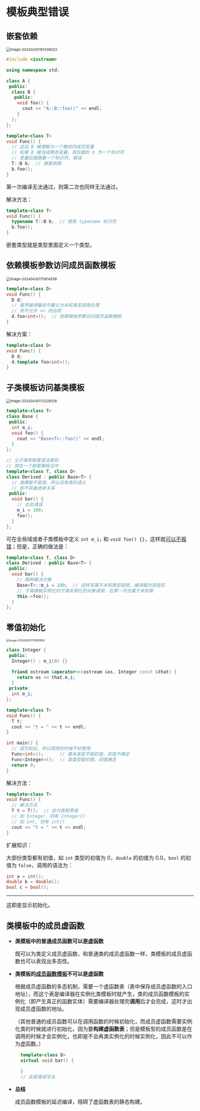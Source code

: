 # 模板典型错误

## 嵌套依赖

<img src="https://leafalice-image.oss-cn-hangzhou.aliyuncs.com/img/image-20240430161336023.png" alt="image-20240430161336023" style="zoom:67%;" />

```cpp
#include <iostream>

using namespace std;

class A {
 public:
  class B {
   public:
    void foo() {
      cout << "A::B::foo()" << endl;
    }
  };
};

template<class T>
void Func() {
  // 这边 B 被理解为一个静态的成员变量
  // 如果 B 被当成静态变量，其后面的 b 为一个标识符
  // 变量后面跟着一个标识符，错误
  T::B b;  // 嵌套依赖
  b.foo();
}
```

第一次编译无法通过，则第二次也同样无法通过。

解决方法：

```cpp
template<class T>
void Func() {
  typename T::B b;  // 使用 typename 标识符
  b.foo();
}
```

嵌套类型就是类型里面定义一个类型。

## 依赖模板参数访问成员函数模板

<img src="https://leafalice-image.oss-cn-hangzhou.aliyuncs.com/img/image-20240430170814558.png" alt="image-20240430170814558" style="zoom: 67%;" />

```cpp
template<class D>
void Func() {
  D d;
  // 虽然编译器会尽量认为未知类型调用合理
  // 但不允许 <> 的出现
  d.foo<int>();  // 依赖模板参数访问成员函数模板
}
```

解决方案：

```cpp
template<class D>
void Func() {
  D d;
  d.template foo<int>();
}
```

## 子类模板访问基类模板

<img src="https://leafalice-image.oss-cn-hangzhou.aliyuncs.com/img/image-20240430172226128.png" alt="image-20240430172226128" style="zoom:67%;" />

```cpp
template<class T>
class Base {
 public:
  int m_i;
  void foo() {
    cout << "Base<T>::foo()" << endl;
  }
};

// 父子类和嵌套语法差别
// 放在一个嵌套模板当中
template<class T, class D>
class Derived : public Base<T> {
  // 类模板不是类，所以没有类的语义
  // 即不具备继承关系
 public:
  void bar() {
    // 此处错误
    m_i = 100;
    foo();
  }
};
```

可在全局域或者子类模板中定义 `int m_i;` 和 `void foo() {}`，这样就<u>可以不报错</u>；但是，正确的做法是：

```cpp
template<class T, class D>
class Derived : public Base<T> {
 public:
  void bar() {
    // 两种解决方案
    Base<T>::m_i = 100;  // 这样写属于未知类型调用，编译器对其隐忍
    // 子类模板实例化的子类实例化的对象调用，在第一次也属于未知类
    this->foo();
  }
};
```

## 零值初始化

<img src="https://leafalice-image.oss-cn-hangzhou.aliyuncs.com/img/image-20240430173900884.png" alt="image-20240430173900884" style="zoom:50%;" />

```cpp
class Integer {
 public:
  Integer() : m_i(0) {}

  friend ostream &operator<<(ostream &os, Integer const &that) {
    return os << that.m_i;
  }
 private:
  int m_i;
};

template<class T>
void Func() {
  T t;
  cout << "t = " << t << endl;
}

int main() {
  // 因为如此，所以调用的时候不好使用
  Func<int>();      // 基本类型不赋初值，初值不确定
  Func<Integer>();  // 类类型赋初值，初值确定
  return 0;
}
```

解决方法：

```cpp
template<class T>
void Func() {
  // 解决方法
  T t = T();  // 这代表取零值
  // 如 Integer，则有 Integer()
  // 如 int, 则有 int()
  cout << "t = " << t << endl;
}
```

扩展知识：

大部份类型都有初值，如 `int` 类型的初值为 0，`double` 的初值为 0.0，`bool` 的初值为 `false`，调用的语法为：

```cpp
int a = int();
double b = double();
bool c = bool();
```

---

这即是显示初始化。

## 类模板中的成员虚函数

- **类模板中的普通成员函数可以是虚函数**

  既可以为类定义成员虚函数，和普通类的成员虚函数一样，类模板的成员虚函数也可以表现出多态性。

- **类模板的<u>成员函数模板</u>不可以是虚函数**

  根据成员虚函数的多态机制，需要一个虚函数表（表中保存成员虚函数的入口地址），而这个表是编译器在实例化类模板时就产生，类的成员函数模板的实例化（即产生真正的函数实体）需要编译器处理完**调用**后才会完成，这时才出现成员虚函数的地址。

  （其他普通的成员函数可以在调用函数的时候初始化，而成员虚函数需要实例化类的时候就进行初始化，因为要**构建虚函数表**；但是模板型的成员函数是在调用的时候才会实例化，也即是不会再类实例化的时候实例化，因此不可以作为虚函数。）

  ```cpp
    template<class D>
    virtual void bar() {

    }
    // 这是错误写法
  ```

- **总结**

  成员函数模板的延迟编译，阻碍了虚函数表的静态构建。
